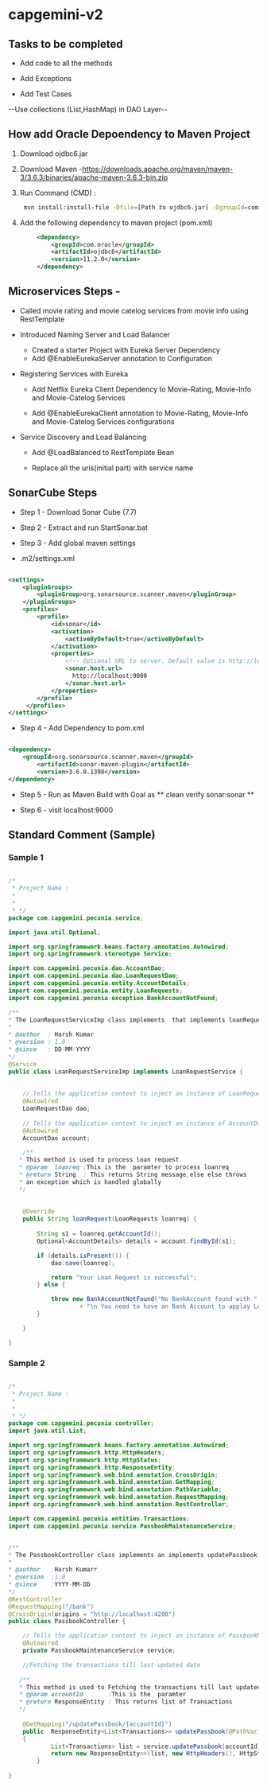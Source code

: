 # capgemini-v2

## Tasks to be completed

* Add code to all the methods

* Add Exceptions

* Add Test Cases

--Use collections (List,HashMap) in DAO Layer--

## How add Oracle Depoendency to Maven Project

1. Download ojdbc6.jar
2. Download Maven -https://downloads.apache.org/maven/maven-3/3.6.3/binaries/apache-maven-3.6.3-bin.zip
3. Run Command (CMD) : 
   
   ```bash
    mvn install:install-file -Dfile=[Path to ojdbc6.jar] -DgroupId=com.oracle -DartifactId=ojdbc6 -Dversion=11.2.0 -Dpackaging=jar
    ```
    
4. Add the following dependency to maven project (pom.xml)

```xml
        <dependency>
            <groupId>com.oracle</groupId>
            <artifactId>ojdbc6</artifactId>
            <version>11.2.0</version>
        </dependency>
  ```


## Microservices Steps -

* Called movie rating and movie catelog services from movie info using RestTemplate

* Introduced Naming Server and Load Balancer
   
   * Created a starter Project with Eureka Server Dependency
   * Add @EnableEurekaServer annotation to Configuration

* Registering Services with Eureka

    * Add Netflix Eureka Client Dependency to Movie-Rating, Movie-Info and Movie-Catelog Services
    
    * Add @EnableEurekaClient annotation to Movie-Rating, Movie-Info and Movie-Catelog Services configurations
    
* Service Discovery and Load Balancing
    
    * Add @LoadBalanced to RestTemplate Bean
   
    * Replace all the uris(initial part) with service name
    
    
 
 
 ## SonarCube Steps

* Step 1 - Download Sonar Cube (7.7)

* Step 2 - Extract and run StartSonar.bat

* Step 3 - Add global maven settings

- .m2/settings.xml

```xml

<settings>
    <pluginGroups>
        <pluginGroup>org.sonarsource.scanner.maven</pluginGroup>
    </pluginGroups>
    <profiles>
        <profile>
            <id>sonar</id>
            <activation>
                <activeByDefault>true</activeByDefault>
            </activation>
            <properties>
                <!-- Optional URL to server. Default value is http://localhost:9000 -->
                <sonar.host.url>
                  http://localhost:9000
                </sonar.host.url>
            </properties>
        </profile>
     </profiles>
</settings>

```

* Step 4 - Add Dependency to pom.xml

```xml

<dependency>
	<groupId>org.sonarsource.scanner.maven</groupId>
  		<artifactId>sonar-maven-plugin</artifactId>
    	<version>3.6.0.1398</version>
</dependency>

```

* Step 5 - Run as Maven Build with Goal as ** clean verify sonar:sonar **

* Step 6 - visit localhost:9000


## Standard Comment (Sample)

### Sample 1

```java

/*
 * Project Name : 
 *
 * 
 * */
package com.capgemini.pecunia.service;

import java.util.Optional;

import org.springframework.beans.factory.annotation.Autowired;
import org.springframework.stereotype.Service;

import com.capgemini.pecunia.dao.AccountDao;
import com.capgemini.pecunia.dao.LoanRequestDao;
import com.capgemini.pecunia.entity.AccountDetails;
import com.capgemini.pecunia.entity.LoanRequests;
import com.capgemini.pecunia.exception.BankAccountNotFound;

/**
* The LoanRequestServiceImp class implements  that implements loanRequest
*
* @author  : Harsh Kumar
* @version : 1.0
* @since   : DD-MM-YYYY 
*/
@Service
public class LoanRequestServiceImp implements LoanRequestService {
	
	
	// Tells the application context to inject an instance of LoanRequestDao here
	@Autowired
	LoanRequestDao dao;
	
	// Tells the application context to inject an instance of AccountDao here
	@Autowired
	AccountDao account;

	/**
   * This method is used to process loan request. 
   * @param  loanreq :This is the  paramter to process loanreq
   * @return String  : This returns String message,else else throws
   * an exception which is handled globally
   */
	
	
	@Override
	public String loanRequest(LoanRequests loanreq) {
		
		String s1 = loanreq.getAccountId();
		Optional<AccountDetails> details = account.findById(s1);

		if (details.isPresent()) {
			dao.save(loanreq);

			return "Your Loan Request is successful";
		} else {

			throw new BankAccountNotFound("No BankAccount found with " + loanreq.getAccountId()
					+ "\n You need to have an Bank Account to applay Loan");
		}

	}

}

```

### Sample 2

```java

/*
 * Project Name : 
 *
 * 
 * */
package com.capgemini.pecunia.controller;
import java.util.List;

import org.springframework.beans.factory.annotation.Autowired;
import org.springframework.http.HttpHeaders;
import org.springframework.http.HttpStatus;
import org.springframework.http.ResponseEntity;
import org.springframework.web.bind.annotation.CrossOrigin;
import org.springframework.web.bind.annotation.GetMapping;
import org.springframework.web.bind.annotation.PathVariable;
import org.springframework.web.bind.annotation.RequestMapping;
import org.springframework.web.bind.annotation.RestController;

import com.capgemini.pecunia.entities.Transactions;
import com.capgemini.pecunia.service.PassbookMaintenanceService;


/**
* The PassbookController class implements an implements updatePassbook method
*
* @author   :Harsh Kumarr
* @version  :1.0
* @since    :YYYY-MM-DD 
*/
@RestController
@RequestMapping("/bank")
@CrossOrigin(origins = "http://localhost:4200")
public class PassbookController {

	// Tells the application context to inject an instance of PassbookMaintenanceService here
	@Autowired
	private PassbookMaintenanceService service;

	//Fetching the transactions till last updated date
	
   /**
   * This method is used to Fetching the transactions till last updated date. 
   * @param accountId       :This is the  paramter 
   * @return ResponseEntity : This returns list of Transactions
   */
   
	@GetMapping("/updatePassbook/{accountId}")
	public  ResponseEntity<List<Transactions>> updatePassbook(@PathVariable("accountId") String accountId)
	{
			List<Transactions> list = service.updatePassbook(accountId);
			return new ResponseEntity<>(list, new HttpHeaders(), HttpStatus.OK);
		}
		
}



```


